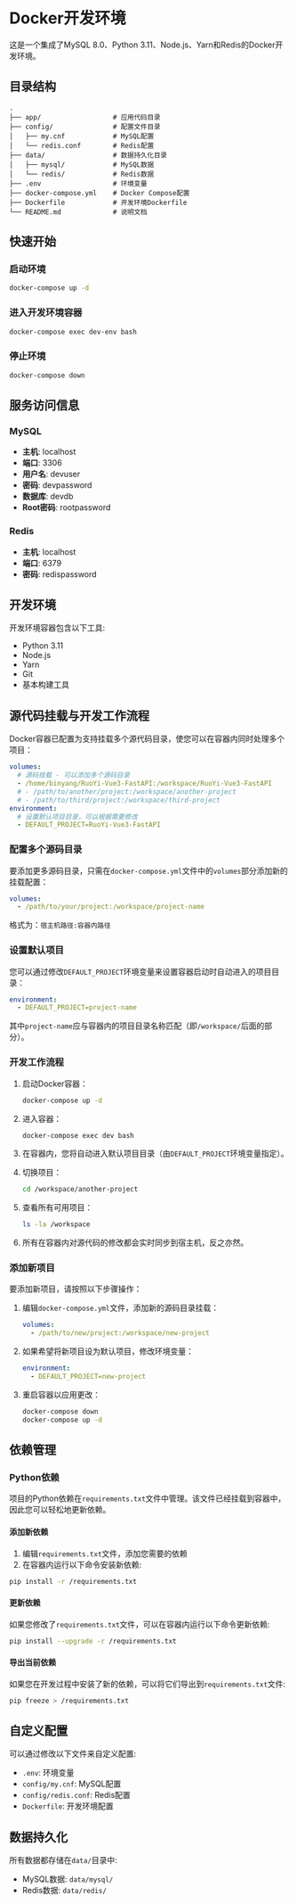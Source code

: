 # Docker开发环境

这是一个集成了MySQL 8.0、Python 3.11、Node.js、Yarn和Redis的Docker开发环境。

## 目录结构

```
.
├── app/                  # 应用代码目录
├── config/               # 配置文件目录
│   ├── my.cnf            # MySQL配置
│   └── redis.conf        # Redis配置
├── data/                 # 数据持久化目录
│   ├── mysql/            # MySQL数据
│   └── redis/            # Redis数据
├── .env                  # 环境变量
├── docker-compose.yml    # Docker Compose配置
├── Dockerfile            # 开发环境Dockerfile
└── README.md             # 说明文档
```

## 快速开始

### 启动环境

```bash
docker-compose up -d
```

### 进入开发环境容器

```bash
docker-compose exec dev-env bash
```

### 停止环境

```bash
docker-compose down
```

## 服务访问信息

### MySQL

- **主机**: localhost
- **端口**: 3306
- **用户名**: devuser
- **密码**: devpassword
- **数据库**: devdb
- **Root密码**: rootpassword

### Redis

- **主机**: localhost
- **端口**: 6379
- **密码**: redispassword

## 开发环境

开发环境容器包含以下工具:

- Python 3.11
- Node.js
- Yarn
- Git
- 基本构建工具

## 源代码挂载与开发工作流程

Docker容器已配置为支持挂载多个源代码目录，使您可以在容器内同时处理多个项目：

```yaml
volumes:
  # 源码挂载 - 可以添加多个源码目录
  - /home/binyang/RuoYi-Vue3-FastAPI:/workspace/RuoYi-Vue3-FastAPI
  # - /path/to/another/project:/workspace/another-project
  # - /path/to/third/project:/workspace/third-project
environment:
  # 设置默认项目目录，可以根据需要修改
  - DEFAULT_PROJECT=RuoYi-Vue3-FastAPI
```

### 配置多个源码目录

要添加更多源码目录，只需在`docker-compose.yml`文件中的`volumes`部分添加新的挂载配置：

```yaml
volumes:
  - /path/to/your/project:/workspace/project-name
```

格式为：`宿主机路径:容器内路径`

### 设置默认项目

您可以通过修改`DEFAULT_PROJECT`环境变量来设置容器启动时自动进入的项目目录：

```yaml
environment:
  - DEFAULT_PROJECT=project-name
```

其中`project-name`应与容器内的项目目录名称匹配（即`/workspace/`后面的部分）。

### 开发工作流程

1. 启动Docker容器：
   ```bash
   docker-compose up -d
   ```

2. 进入容器：
   ```bash
   docker-compose exec dev bash
   ```

3. 在容器内，您将自动进入默认项目目录（由`DEFAULT_PROJECT`环境变量指定）。

4. 切换项目：
   ```bash
   cd /workspace/another-project
   ```

5. 查看所有可用项目：
   ```bash
   ls -la /workspace
   ```

6. 所有在容器内对源代码的修改都会实时同步到宿主机，反之亦然。

### 添加新项目

要添加新项目，请按照以下步骤操作：

1. 编辑`docker-compose.yml`文件，添加新的源码目录挂载：
   ```yaml
   volumes:
     - /path/to/new/project:/workspace/new-project
   ```

2. 如果希望将新项目设为默认项目，修改环境变量：
   ```yaml
   environment:
     - DEFAULT_PROJECT=new-project
   ```

3. 重启容器以应用更改：
   ```bash
   docker-compose down
   docker-compose up -d
   ```

## 依赖管理

### Python依赖

项目的Python依赖在`requirements.txt`文件中管理。该文件已经挂载到容器中，因此您可以轻松地更新依赖。

#### 添加新依赖

1. 编辑`requirements.txt`文件，添加您需要的依赖
2. 在容器内运行以下命令安装新依赖:

```bash
pip install -r /requirements.txt
```

#### 更新依赖

如果您修改了`requirements.txt`文件，可以在容器内运行以下命令更新依赖:

```bash
pip install --upgrade -r /requirements.txt
```

#### 导出当前依赖

如果您在开发过程中安装了新的依赖，可以将它们导出到`requirements.txt`文件:

```bash
pip freeze > /requirements.txt
```

## 自定义配置

可以通过修改以下文件来自定义配置:

- `.env`: 环境变量
- `config/my.cnf`: MySQL配置
- `config/redis.conf`: Redis配置
- `Dockerfile`: 开发环境配置

## 数据持久化

所有数据都存储在`data/`目录中:

- MySQL数据: `data/mysql/`
- Redis数据: `data/redis/`